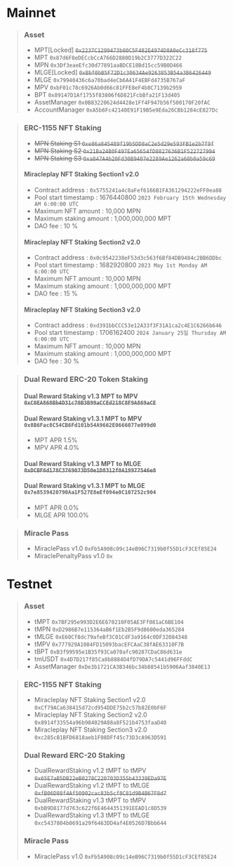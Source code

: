 # Mainnet
>### Asset
> * MPT[Locked] ~~`0x2237C1299473b80C5F482E4974D8A0eCc318f775`~~
> * MPT `0x87d6F8eDECcbCcA766D2880D19b2C3777D322C22`
> * MPN `0x3Df3eaeEfc30d77891aaBDCE18Bd15cc59B0D466`
> * MLGE[Locked] ~~`0xBbf0bB5F72D1c30634Ae9263853B54a3B6426449`~~
> * MLGE `0x79940436c6a70bad4eCb6A41F4EBFd4735B767aF`
> * MPV `0xbF01c78c6926Ab0d66c81FFE8eF4b8C7139b2959`
> * BPT `0x89147D1Af1755f83806f6D821FcbBfa21F13d405`
> * AssetManager `0x0B83220624d4428e1Ff4F947b56f500170F20fAC`
> * AccountManager `0xA5b6Fc42140E91F19B5e9Eda26CBb1284cE827Dc`

> ### ERC-1155 NFT Staking
> * ~~MPN Staking S1 `0xe86a845489f19b5DD8aC2e5d29e593FB1e2b7f9f`~~
> * ~~MPN Staking S2 `0x21Ba24B0F497Ea65654fD8827636B1F522727994`~~
> * ~~MPN Staking S3 `0xa847A4b20Fd30B9407e2289Ae1262a68b0a59c69`~~
> #### Miracleplay NFT Staking Section1 v2.0 
> * Contract address : `0x5755241a4c8aFef6166B1FA361294222eFF0ea88`
> * Pool start timestamp : 1676440800 `2023 February 15th Wednesday AM 6:00:00 UTC`
> * Maximum NFT amount : 10,000 MPN
> * Maximum staking amount : 1,000,000,000 MPT
> * DAO fee : 10 %
> #### Miracleplay NFT Staking Section2 v2.0
> * Contract address : `0x0c9542238eF53d3c563f6Bf84DB9484c2BB6DDbc`
> * Pool start timestamp : 1682920800 `2023 May 1st Monday AM 6:00:00 UTC`
> * Maximum NFT amount : 10,000 MPN
> * Maximum staking amount : 1,000,000,000 MPT
> * DAO fee : 15 %
> #### Miracleplay NFT Staking Section3 v2.0
> * Contract address : `0xd391bbCCC53e12A33f3F31A1ca2c4E1C6266b646`
> * Pool start timestamp : 1706162400 `2024 January 25일 Thursday AM 6:00:00 UTC`
> * Maximum NFT amount : 10,000 MPN
> * Maximum staking amount : 1,000,000,000 MPT
> * DAO fee : 30 %

> ### Dual Reward ERC-20 Token Staking
> #### Dual Reward Staking v1.3 MPT to MPV ~~`0xC0EA868Bb4D31c70B3B99aCCEd218C8F9A869aCE`~~
> #### Dual Reward Staking v1.3.1 MPT to MPV `0x8B6Fac8C54CB6Fd101b54A9662E0666077e099d0`
> * MPT APR 1.5%
> * MPV APR 4.0%
> #### Dual Reward Staking v1.3 MPT to MLGE ~~`0xDCBF6d178C3769073D50e1D8312f0A19977546e8`~~
> #### Dual Reward Staking v1.3.1 MPT to MLGE `0x7e8539420790Aa1F527E8eEf094e0C107252c904`
> * MPT APR 0.0%
> * MLGE APR 100.0%

> ### Miracle Pass
> * MiraclePass v1.0 `0xFb5A908c09c14eB96C7319b0f55D1cF3CEf85E24`
> * MiraclePenaltyPass v1.0 `0x`


# Testnet
> ### Asset
> * tMPT `0x7BF295e993D2E6E670210F05AE3Ff081aC6BE104`
> * tMPN `0xD2986B7e115364aB6f1Eb2B5F9d8600eda365284`
> * tMLGE `0xE60Cf8dc79afeBf3C01CdF3a9164c0DF32084348`
> * tMPV `0x777929A1084FD15093bacEFCAaC38fAE63310F7B`
> * tBPT `0xB3f99595e1B35f93Ca070afc90287CDaC86d631e`
> * tmUSDT `0x4D7D217f85Ca8b8884D4fD79DA7c5441d96FFddC`
> * AssetManager `0xDe3b1721CA3B346bc34b88541b5906Aaf3840E13`

> ### ERC-1155 NFT Staking
> * Miracleplay NFT Staking Section1 v2.0 `0xCf79ACa638415d72cd954DDE75b2c57b82E0bF6F`
> * Miracleplay NFT Staking Section2 v2.0 `0x8914f33554a96b984029A88a8F521b4753faaD40`
> * Miracleplay NFT Staking Section3 v2.0 `0xc285cB1BFD6818aeb1F08DFf45c73D3cA963D591`
> 
> ### Dual Reward ERC-20 Staking
> * DualRewardStaking v1.2 tMPT to tMPV ~~`0x65E7aB5DB22eB0278C220703D355b43339EDa97E`~~
> * DualRewardStaking v1.2 tMPT to tMLGE ~~`0xfB06D88f4Af50902cac83b5cf8C81d9B4B67F8d7`~~
> * DualRewardStaking v1.3 tMPT to tMPV `0xbB9D8177d763c622f6E4644351391EEAD1c8D539`
> * DualRewardStaking v1.3 tMPT to tMLGE `0xc5437804b0691a29f6463DD4af4E0526D7Bbb644`
> 
> ### Miracle Pass
> * MiraclePass v1.0 `0xFb5A908c09c14eB96C7319b0f55D1cF3CEf85E24`